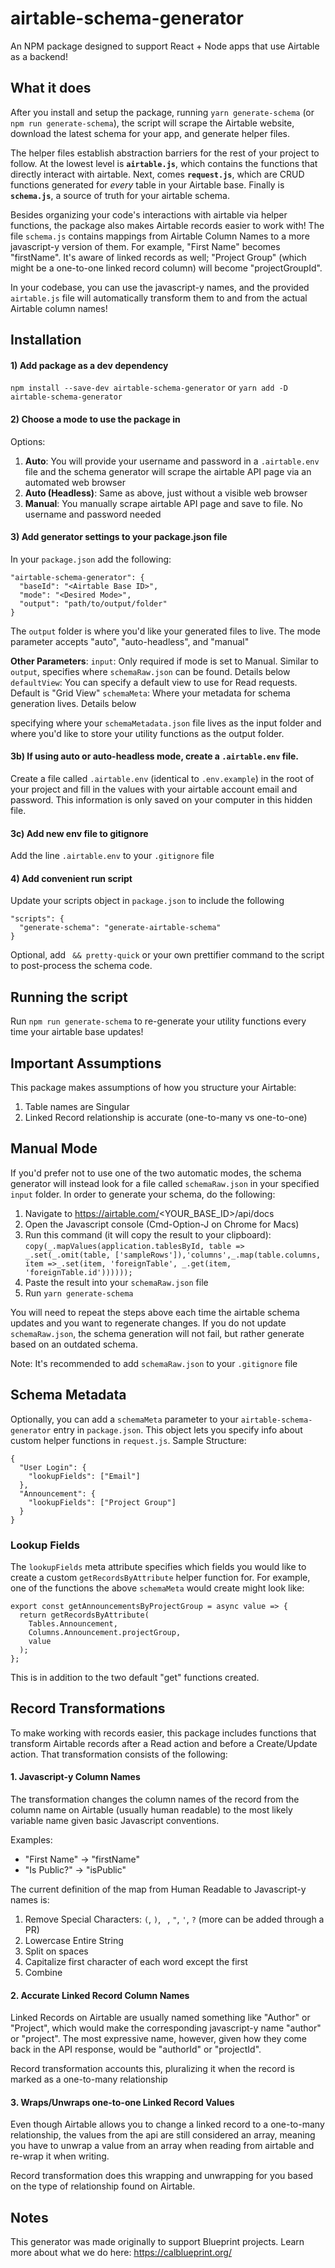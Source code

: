 # airtable-schema-generator

An NPM package designed to support React + Node apps that use Airtable as a backend!

## What it does

After you install and setup the package, running `yarn generate-schema` (or `npm run generate-schema`), the script will scrape the Airtable website, download the latest schema for your app, and generate helper files. 

The helper files establish abstraction barriers for the rest of your project to follow. At the lowest level is **`airtable.js`**, which contains the functions that directly interact with airtable. Next, comes **`request.js`**, which are CRUD functions generated for _every_ table in your Airtable base. Finally is **`schema.js`**, a source of truth for your airtable schema.

Besides organizing your code's interactions with airtable via helper functions, the package also makes Airtable records easier to work with! The file `schema.js` contains mappings from Airtable Column Names to a more javascript-y version of them. For example, "First Name" becomes "firstName". It's aware of linked records as well; "Project Group" (which might be a one-to-one linked record column) will become "projectGroupId". 

In your codebase, you can use the javascript-y names, and the provided `airtable.js` file will automatically transform them to and from the actual Airtable column names!

## Installation

#### 1) Add package as a dev dependency

`npm install --save-dev airtable-schema-generator`
or
`yarn add -D airtable-schema-generator`

#### 2) Choose a mode to use the package in

Options: 
1. **Auto**: You will provide your username and password in a `.airtable.env` file and the schema generator will scrape the airtable API page via an automated web browser
2. **Auto (Headless)**: Same as above, just without a visible web browser
3. **Manual**: You manually scrape airtable API page and save to file. No username and password needed

#### 3) Add generator settings to your package.json file

In your `package.json` add the following: 
```
"airtable-schema-generator": { 
  "baseId": "<Airtable Base ID>",
  "mode": "<Desired Mode>",
  "output": "path/to/output/folder"
}
```

The `output` folder is where you'd like your generated files to live. 
The mode parameter accepts "auto", "auto-headless", and "manual"

**Other Parameters**: 
`input`: Only required if mode is set to Manual. Similar to `output`, specifies where `schemaRaw.json` can be found. Details below
`defaultView`: You can specify a default view to use for Read requests. Default is "Grid View"
`schemaMeta`: Where your metadata for schema generation lives. Details below

specifying where your `schemaMetadata.json` file lives as the input folder and where you'd like to store your utility functions as the output folder.

#### 3b) If using auto or auto-headless mode, create a `.airtable.env` file.

Create a file called `.airtable.env` (identical to `.env.example`) in the root of your project and fill in the values with your airtable account email and password. This information is only saved on your computer in this hidden file.

#### 3c) Add new env file to gitignore

Add the line `.airtable.env` to your `.gitignore` file

#### 4) Add convenient run script

Update your scripts object in `package.json` to include the following

```
"scripts": { 
  "generate-schema": "generate-airtable-schema"
}
```

Optional, add ` && pretty-quick` or your own prettifier command to the script to post-process the schema code. 

## Running the script

Run `npm run generate-schema` to re-generate your utility functions every time your airtable base updates!

## Important Assumptions

This package makes assumptions of how you structure your Airtable:
1. Table names are Singular
2. Linked Record relationship is accurate (one-to-many vs one-to-one)

## Manual Mode

If you'd prefer not to use one of the two automatic modes, the schema generator will instead look for a file called `schemaRaw.json` in your specified `input` folder. In order to generate your schema, do the following: 
1. Navigate to https://airtable.com/<YOUR_BASE_ID>/api/docs
2. Open the Javascript console (Cmd-Option-J on Chrome for Macs)
3. Run this command (it will copy the result to your clipboard): `copy(_.mapValues(application.tablesById, table => _.set(_.omit(table, ['sampleRows']),'columns',_.map(table.columns, item =>_.set(item, 'foreignTable', _.get(item, 'foreignTable.id'))))));`
4. Paste the result into your `schemaRaw.json` file
5. Run `yarn generate-schema`

You will need to repeat the steps above each time the airtable schema updates and you want to regenerate changes. If you do not update `schemaRaw.json`, the schema generation will not fail, but rather generate based on an outdated schema. 

Note: It's recommended to add `schemaRaw.json` to your `.gitignore` file

## Schema Metadata

Optionally, you can add a `schemaMeta` parameter to your `airtable-schema-generator` entry in `package.json`. This object lets you specify info about custom helper functions in `request.js`.  Sample Structure: 

```
{
  "User Login": {
    "lookupFields": ["Email"]
  },
  "Announcement": {
    "lookupFields": ["Project Group"]
  }
}

```

### Lookup Fields
The `lookupFields` meta attribute specifies which fields you would like to create a custom `getRecordsByAttribute` helper function for. For example, one of the functions the above `schemaMeta` would create might look like:
```
export const getAnnouncementsByProjectGroup = async value => {
  return getRecordsByAttribute(
    Tables.Announcement,
    Columns.Announcement.projectGroup,
    value
  );
};
```
This is in addition to the two default "get" functions created. 

## Record Transformations

To make working with records easier, this package includes functions that transform Airtable records after a Read action and before a Create/Update action. That transformation consists of the following: 

#### 1. Javascript-y Column Names

The transformation changes the column names of the record from the column name on Airtable (usually human readable) to the most likely variable name given basic Javascript conventions. 

Examples: 
- "First Name" -> "firstName"
- "Is Public?" -> "isPublic"

The current definition of the map from Human Readable to Javascript-y names is: 
1. Remove Special Characters: `(`, `)`, ` `, `"`, `'`, `?` (more can be added through a PR)
2. Lowercase Entire String
3. Split on spaces
4. Capitalize first character of each word except the first
5. Combine

#### 2. Accurate Linked Record Column Names

Linked Records on Airtable are usually named something like "Author" or "Project", which would make the corresponding javascript-y name "author" or "project". The most expressive name, however, given how they come back in the API response, would be "authorId" or "projectId". 

Record transformation accounts this, pluralizing it when the record is marked as a one-to-many relationship

#### 3. Wraps/Unwraps one-to-one Linked Record Values

Even though Airtable allows you to change a linked record to a one-to-many relationship, the values from the api are still considered an array, meaning you have to unwrap a value from an array when reading from airtable and re-wrap it when writing. 

Record transformation does this wrapping and unwrapping for you based on the type of relationship found on Airtable.


## Notes

This generator was made originally to support Blueprint projects. Learn more about what we do here: https://calblueprint.org/
